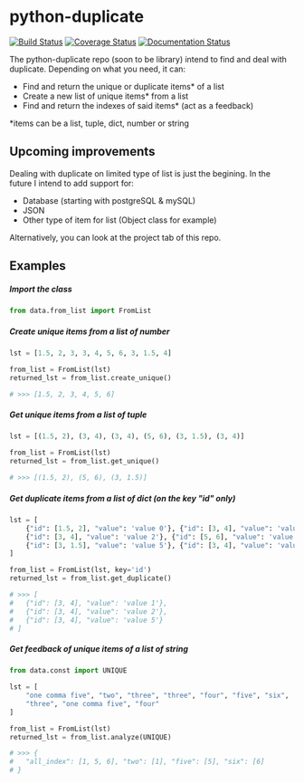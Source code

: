 # python-duplicate 
[![Build Status](https://travis-ci.com/Clement-O/python-duplicate.svg?branch=master)](https://travis-ci.com/Clement-O/python-duplicate) 
[![Coverage Status](https://coveralls.io/repos/github/Clement-O/python-duplicate/badge.svg?branch=master)](https://coveralls.io/github/Clement-O/python-duplicate?branch=master)
[![Documentation Status](https://readthedocs.org/projects/python-duplicate/badge/?version=latest)](https://python-duplicate.readthedocs.io/en/latest/?badge=latest)

The python-duplicate repo (soon to be library) intend to find and deal with duplicate.
Depending on what you need, it can:
- Find and return the unique or duplicate items* of a list
- Create a new list of unique items* from a list
- Find and return the indexes of said items* (act as a feedback)

*items can be a list, tuple, dict, number or string

## Upcoming improvements
Dealing with duplicate on limited type of list is just the begining.
In the future I intend to add support for:
- Database (starting with postgreSQL & mySQL)
- JSON
- Other type of item for list (Object class for example)

Alternatively, you can look at the project tab of this repo.

## Examples
##### Import the class
```python
from data.from_list import FromList
```
##### Create unique items from a list of number
```python
lst = [1.5, 2, 3, 3, 4, 5, 6, 3, 1.5, 4]

from_list = FromList(lst)
returned_lst = from_list.create_unique()

# >>> [1.5, 2, 3, 4, 5, 6]
```
##### Get unique items from a list of tuple
```python
lst = [(1.5, 2), (3, 4), (3, 4), (5, 6), (3, 1.5), (3, 4)]

from_list = FromList(lst)
returned_lst = from_list.get_unique()

# >>> [(1.5, 2), (5, 6), (3, 1.5)]
```
##### Get duplicate items from a list of dict (on the key "id" only)
```python
lst = [
    {"id": [1.5, 2], "value": 'value 0'}, {"id": [3, 4], "value": 'value 1'}, 
    {"id": [3, 4], "value": 'value 2'}, {"id": [5, 6], "value": 'value 3'},
    {"id": [3, 1.5], "value": 'value 5'}, {"id": [3, 4], "value": 'value 6'}
]

from_list = FromList(lst, key='id')
returned_lst = from_list.get_duplicate()

# >>> [
#   {"id": [3, 4], "value": 'value 1'}, 
#   {"id": [3, 4], "value": 'value 2'},
#   {"id": [3, 4], "value": 'value 5'}
# ]
```
##### Get feedback of unique items of a list of string
```python
from data.const import UNIQUE

lst = [
    "one comma five", "two", "three", "three", "four", "five", "six",
    "three", "one comma five", "four"
]

from_list = FromList(lst)
returned_lst = from_list.analyze(UNIQUE)

# >>> {
#   "all_index": [1, 5, 6], "two": [1], "five": [5], "six": [6]
# }
```
